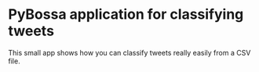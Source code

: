 PyBossa application for classifying tweets
==========================================

This small app shows how you can classify tweets really easily from a CSV
file.
